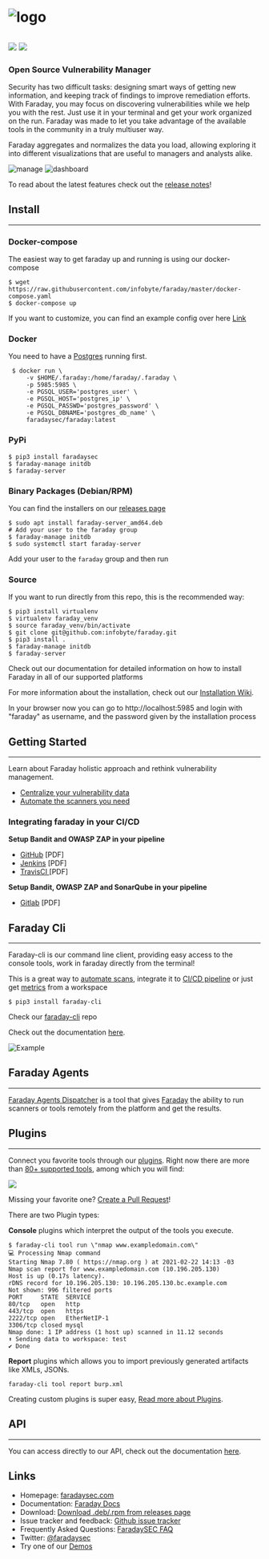 # ![logo](./docs/images/faraday_logo.svg)
![](https://img.shields.io/twitter/follow/faradaysec)
![](https://img.shields.io/docker/pulls/faradaysec/faraday)
---


### Open Source Vulnerability Manager

Security has two difficult tasks: designing smart ways of getting new information, and keeping track of findings to improve remediation efforts. With Faraday, you may focus on discovering vulnerabilities while we help you with the rest. Just use it in your terminal and get your work organized on the run.
Faraday was made to let you take advantage of the available tools in the community in a truly multiuser way.

Faraday aggregates and normalizes the data you load, allowing exploring it into different visualizations that are useful to managers and analysts alike.

![manage](./docs/images/manage.png)
![dashboard](./docs/images/dashboard.png)




To read about the latest features check out the [release notes](https://github.com/infobyte/faraday/blob/master/RELEASE.md)!


## Install

---

### Docker-compose

The easiest way to get faraday up and running is using our docker-compose

```shell
$ wget https://raw.githubusercontent.com/infobyte/faraday/master/docker-compose.yaml
$ docker-compose up
```
If you want to customize, you can find an example config over here [Link](https://docs.faradaysec.com/Install-guide-Docker/)


### Docker

You need to have a [Postgres](https://github.com/infobyte/faraday/wiki/Install-Guide)  running first.

```shell
 $ docker run \
     -v $HOME/.faraday:/home/faraday/.faraday \
     -p 5985:5985 \
     -e PGSQL_USER='postgres_user' \
     -e PGSQL_HOST='postgres_ip' \
     -e PGSQL_PASSWD='postgres_password' \
     -e PGSQL_DBNAME='postgres_db_name' \
     faradaysec/faraday:latest
  ```

### PyPi
```shell
$ pip3 install faradaysec
$ faraday-manage initdb
$ faraday-server
```

### Binary Packages (Debian/RPM)
You can find the installers on our [releases page](https://github.com/infobyte/faraday/releases)

```shell
$ sudo apt install faraday-server_amd64.deb
# Add your user to the faraday group
$ faraday-manage initdb
$ sudo systemctl start faraday-server
```

Add your user to the `faraday` group and then run

### Source
If you want to run directly from this repo, this is the recommended way:

```shell
$ pip3 install virtualenv
$ virtualenv faraday_venv
$ source faraday_venv/bin/activate
$ git clone git@github.com:infobyte/faraday.git
$ pip3 install .
$ faraday-manage initdb
$ faraday-server
```

Check out our documentation for detailed information on how to install Faraday in all of our supported platforms

For more information about the installation, check out our [Installation Wiki](https://github.com/infobyte/faraday/wiki/Install-Guide).


In your browser now you can go to http://localhost:5985 and login with "faraday" as username, and the password given by the installation process

## Getting Started

---

Learn about Faraday holistic approach and rethink vulnerability management.

- [Centralize your vulnerability data](https://faradaysec.com/centralize-vulnerability-data/)
- [Automate the scanners you need](https://faradaysec.com/automate-scanners/)

### Integrating faraday in your CI/CD

**Setup Bandit and OWASP ZAP in your pipeline**
- [GitHub](https://faradaysec.com/wp-content/whitepapers/Integrating%20Faraday%20-%20Part%20One.pdf) [PDF]
- [Jenkins](https://faradaysec.com/wp-content/whitepapers/Integrating%20Faraday%20-%20Part%20Two.pdf) [PDF]
- [TravisCI ](https://faradaysec.com/wp-content/whitepapers/Integrating%20Faraday%20-%20Part%20Three.pdf) [PDF]

**Setup Bandit, OWASP ZAP and SonarQube in your pipeline**
- [Gitlab](https://faradaysec.com/wp-content/whitepapers/Integrating%20Faraday%20-%20Part%20Four.pdf) [PDF]

## Faraday Cli

---

Faraday-cli is our command line client, providing easy access to the console tools, work in faraday directly from the terminal!

This is a great way to [automate scans](https://docs.faraday-cli.faradaysec.com/),  integrate it to [CI/CD pipeline](https://docs.faraday-cli.faradaysec.com/)  or just get [metrics](https://docs.faraday-cli.faradaysec.com/) from a workspace

```shell
$ pip3 install faraday-cli
```

Check our [faraday-cli](https://github.com/infobyte/faraday-cli) repo

Check out the documentation [here](https://docs.faraday-cli.faradaysec.com/).


![Example](./docs/images/general.gif)

## Faraday Agents

---

[Faraday Agents Dispatcher](https://github.com/infobyte/faraday_agent_dispatcher) is a tool that gives [Faraday](https://www.faradaysec.com) the ability to run scanners or tools remotely from the platform and get the results.




## Plugins

---

Connect you favorite tools through our [plugins](https://github.com/infobyte/faraday_plugins). Right now there are more than [80+ supported tools](https://github.com/infobyte/faraday/wiki/Plugin-List), among which you will find:

![](./docs/images/plugins.jpg)

Missing your favorite one? [Create a Pull Request](https://github.com/infobyte/faraday_plugins/issues)!

There are two Plugin types:

**Console** plugins which interpret the output of the tools you execute.

```shell
$ faraday-cli tool run \"nmap www.exampledomain.com\"
💻 Processing Nmap command
Starting Nmap 7.80 ( https://nmap.org ) at 2021-02-22 14:13 -03
Nmap scan report for www.exampledomain.com (10.196.205.130)
Host is up (0.17s latency).
rDNS record for 10.196.205.130: 10.196.205.130.bc.example.com
Not shown: 996 filtered ports
PORT     STATE  SERVICE
80/tcp   open   http
443/tcp  open   https
2222/tcp open   EtherNetIP-1
3306/tcp closed mysql
Nmap done: 1 IP address (1 host up) scanned in 11.12 seconds
⬆ Sending data to workspace: test
✔ Done

```


**Report** plugins which allows you to import previously generated artifacts like XMLs, JSONs.

```shell
faraday-cli tool report burp.xml
```

Creating custom plugins is super easy, [Read more about Plugins](http://github.com/infobyte/faraday/wiki/Plugin-List).


## API

---
You can access directly to our API,
check out the documentation [here](https://api.faradaysec.com/).


## Links

* Homepage: [faradaysec.com](https://www.faradaysec.com)
* Documentation: [Faraday Docs](https://docs.faradaysec.com)
* Download: [Download .deb/.rpm from releases page](https://github.com/infobyte/faraday/releases)
* Issue tracker and feedback: [Github issue tracker](https://github.com/infobyte/faraday/issues)
* Frequently Asked Questions: [FaradaySEC FAQ](https://docs.faradaysec.com/FAQ/)
* Twitter: [@faradaysec](https://twitter.com/faradaysec)
* Try one of our [Demos](https://cloud.faradaysec.com/cloud/trial/request)
